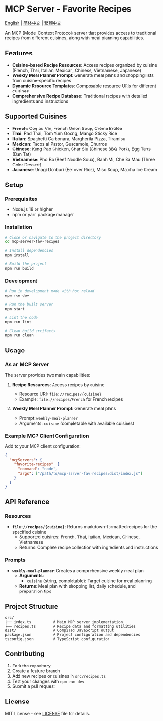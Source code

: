# MCP Server - Favorite Recipes

[English](README.md) | [简体中文](README_CN.md) | [繁體中文](README_TC.md)

An MCP (Model Context Protocol) server that provides access to traditional recipes from different cuisines, along with meal planning capabilities.

## Features

- **Cuisine-based Recipe Resources**: Access recipes organized by cuisine (French, Thai, Italian, Mexican, Chinese, Vietnamese, Japanese)
- **Weekly Meal Planner Prompt**: Generate meal plans and shopping lists from cuisine-specific recipes
- **Dynamic Resource Templates**: Composable resource URIs for different cuisines
- **Comprehensive Recipe Database**: Traditional recipes with detailed ingredients and instructions

## Supported Cuisines

- **French**: Coq au Vin, French Onion Soup, Crème Brûlée
- **Thai**: Pad Thai, Tom Yum Goong, Mango Sticky Rice
- **Italian**: Spaghetti Carbonara, Margherita Pizza, Tiramisu
- **Mexican**: Tacos al Pastor, Guacamole, Churros
- **Chinese**: Kung Pao Chicken, Char Siu (Chinese BBQ Pork), Egg Tarts (Dan Tat)
- **Vietnamese**: Pho Bo (Beef Noodle Soup), Banh Mi, Che Ba Mau (Three Color Dessert)
- **Japanese**: Unagi Donburi (Eel over Rice), Miso Soup, Matcha Ice Cream

## Setup

### Prerequisites

- Node.js 18 or higher
- npm or yarn package manager

### Installation

```sh
# Clone or navigate to the project directory
cd mcp-server-fav-recipes

# Install dependencies
npm install

# Build the project
npm run build
```

### Development

```sh
# Run in development mode with hot reload
npm run dev

# Run the built server
npm start

# Lint the code
npm run lint

# Clean build artifacts
npm run clean
```

## Usage

### As an MCP Server

The server provides two main capabilities:

1. **Recipe Resources**: Access recipes by cuisine
   - Resource URI: `file://recipes/{cuisine}`
   - Example: `file://recipes/French` for French recipes

2. **Weekly Meal Planner Prompt**: Generate meal plans
   - Prompt: `weekly-meal-planner`
   - Arguments: `cuisine` (completable with available cuisines)

### Example MCP Client Configuration

Add to your MCP client configuration:

```json
{
  "mcpServers": {
    "favorite-recipes": {
      "command": "node",
      "args": ["/path/to/mcp-server-fav-recipes/dist/index.js"]
    }
  }
}
```

## API Reference

### Resources

- **`file://recipes/{cuisine}`**: Returns markdown-formatted recipes for the specified cuisine
  - Supported cuisines: French, Thai, Italian, Mexican, Chinese, Vietnamese
  - Returns: Complete recipe collection with ingredients and instructions

### Prompts

- **`weekly-meal-planner`**: Creates a comprehensive weekly meal plan
  - **Arguments**:
    - `cuisine` (string, completable): Target cuisine for meal planning
  - **Returns**: Meal plan with shopping list, daily schedule, and preparation tips

## Project Structure

```
src/
├── index.ts          # Main MCP server implementation
├── recipes.ts        # Recipe data and formatting utilities
dist/                 # Compiled JavaScript output
package.json          # Project configuration and dependencies
tsconfig.json         # TypeScript configuration
```

## Contributing

1. Fork the repository
2. Create a feature branch
3. Add new recipes or cuisines in `src/recipes.ts`
4. Test your changes with `npm run dev`
5. Submit a pull request

## License

MIT License - see [LICENSE](LICENSE) file for details.
